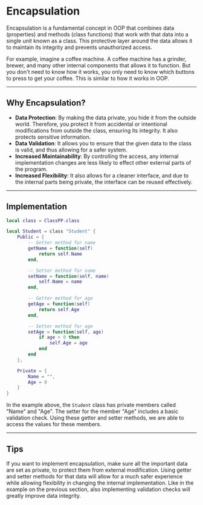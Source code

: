 # Encapsulation

Encapsulation is a fundamental concept in OOP that combines data (properties) and methods (class functions) that work with that data into a single unit known as a class. This protective layer around the data allows it to maintain its integrity and prevents unauthorized access.

For example, imagine a coffee machine. A coffee machine has a grinder, brewer, and many other internal components that allows it to function. But you don't need to know how it works, you only need to know which buttons to press to get your coffee. This is similar to how it works in OOP.

----

## Why Encapsulation?

* **Data Protection**: By making the data private, you hide it from the outside world. Therefore, you protect it from accidental or intentional modifications from outside the class, ensuring its integrity. It also protects sensitive information.
* **Data Validation**: It allows you to ensure that the given data to the class is valid, and thus allowing for a safer system.
* **Increased Maintainability**: By controlling the access, any internal implementation changes are less likely to effect other external parts of the program.
* **Increased Flexibility**: It also allows for a cleaner interface, and due to the internal parts being private, the interface can be reused effectively. 

----

## Implementation

```lua
local class = ClassPP.class

local Student = class "Student" {
    Public = {
        -- Getter method for name
        getName = function(self)
            return self.Name
        end,

        -- Setter method for name
        setName = function(self, name)
            self.Name = name
        end,

        -- Getter method for age
        getAge = function(self)
            return self.Age
        end,

        -- Setter method for age
        setAge = function(self, age)
            if age > 0 then
                self.Age = age
            end
        end
    },

    Private = {
        Name = "",
        Age = 0
    }
}
```

In the example above, the `Student` class has private members called "Name" and "Age". The setter for the member "Age" includes a basic validation check. Using these getter and setter methods, we are able to access the values for these members.

----

## Tips

If you want to implement encapsulation, make sure all the important data are set as private, to protect them from external modification.
Using getter and setter methods for that data will allow for a much safer experience while allowing flexibility in changing the internal implementation. Like in the example on the previous section, also implementing validation checks will greatly improve data integrity.







